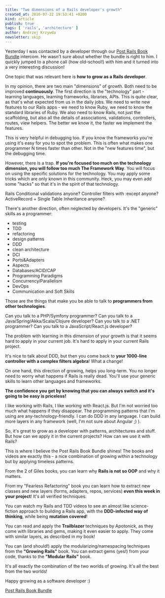 ```yaml
---
title: "Two dimensions of a Rails developer's growth"
created_at: 2016-07-22 19:53:41 +0200
kind: article
publish: true
tags: [ 'rails', 'architecture' ]
author: Andrzej Krzywda
newsletter: skip
---
```


Yesterday I was contacted by a developer through our [Post Rails Book Bundle](http://www.railsbookbundle.com) intercom. He wasn't sure about whether the bundle is right to him. I quickly jumped to a phone call (how old-school!) with him and it turned into a very interesting discussion!

One topic that was relevant here is **how to grow as a Rails developer**. 

<!-- more -->

In my opinion, there are two main "dimensions" of growth. Both need to be improved **continuously**. The first direction is the "technology" part - learning languages, learning frameworks, libraries, APIs. This is quite clear, as that's what expected from us in the daily jobs. We need to write new features to our Rails apps - we need to know Ruby, we need to know the standard libraries of Ruby. We also need to know Rails, not just the scaffolding, but also all the details of associations, validations, controllers, routes, view helpers. The better we know it, the faster we implement the features.

This is very helpful in debugging too. If you know the frameworks you're using it's easy for you to spot the problem. This is often what makes one programmer N times faster than other. Not in the "new features time", but the debugging time. 

However, there is a trap. **If you're focused too much on the technology dimension, you will follow too much The Framework Way**. You will focus on using the specific solutions for the technology. You may apply some tricks which are only known in this community. Heck, you may even add some "hacks" so that it's  in the spirit of that technology.

Rails Conditional validations anyone?
Controller filters with :except anyone?
ActiveRecord + Single Table Inheritance anyone?

There's another direction, often neglected by developers. It's the "generic" skills as a programmer:

- testing
- TDD
- refactoring
- design patterns
- DDD
- clean architecture
- DCI
- Ports&Adapters
- Aspects
- Databases/ACID/CAP
- Programming Paradigms
- Concurrency/Parallelism
- DevOps
- Communication and Soft Skills

Those are the things that make you be able to talk to **programmers from other technologies**.
 

Can you talk to a PHP/Symfony programmer?
Can you talk to a Java/Spring/Akka/Scala/Clojure developer?
Can you talk to a .NET programmer?
Can you talk to a JavaScript/React.js developer?

The problem with learning in this dimension of your growth is that it seems hard to apply in your current job. It's hard to apply in your current Rails project.

It's nice to talk about DDD, but then you come back to **your 1000-line controller with a complex filters algebra**! What a change!

On one hand, this direction of growing, helps you long-term. You no longer need to worry what happens if Rails is really dead. You'll use your generic skills to learn other languages and frameworks.

**The confidence you get by knowing that you can always switch and it's going to be easy is priceless!**

I like working with Rails, I like working with React.js. But I'm not worried too much what happens if they disappear. The programming patterns that I'm using are any-technology-friendly. I can do DDD in any language. I can build more layers in any framework (well, I'm not sure about Angular ;) ).

So, it's great to grow as a developer with patterns, architectures and stuff. But how can we apply it in the current projects? How can we use it with Rails?

This is where I believe the Post Rails Book Bundle shines! The books and videos are exactly this - a nice combination of growing within a technology but by applying timeless patterns.

From the 2 of Giles books, you can learn why **Rails is not so OOP** and why it matters.

From my "Fearless Refactoring" book you can learn how to extract new classes and new layers (forms, adapters, repos, services) **even this week in your project**! It's all verified techniques.

You can watch my Rails and TDD videos to see an almost like science-fiction approach to building a Rails app, with the **DDD-infected way of thinking**, while being **mutation covered**!

You can read and apply the **Trailblazer** techniques by Apotonick, as they come with libraries and gems, making it even easier to apply. They come with similar layers, as described in my book!

You can (and should!) apply the modularizing/namespacing techniques from the **"Growing Rails"** book. You can extract gems (yes!) from your code, thanks to the **"Modular Rails"** book.

It's all exactly the combination of the two worlds of growing. It's all the best from the two worlds!

Happy growing as a software developer :)

[Post Rails Book Bundle](http://railsbookbundle.com)


